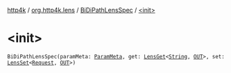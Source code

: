 [http4k](../../index.md) / [org.http4k.lens](../index.md) / [BiDiPathLensSpec](index.md) / [&lt;init&gt;](./-init-.md)

# &lt;init&gt;

`BiDiPathLensSpec(paramMeta: `[`ParamMeta`](../-param-meta/index.md)`, get: `[`LensGet`](../-lens-get/index.md)`<`[`String`](https://kotlinlang.org/api/latest/jvm/stdlib/kotlin/-string/index.html)`, `[`OUT`](index.md#OUT)`>, set: `[`LensSet`](../-lens-set/index.md)`<`[`Request`](../../org.http4k.core/-request/index.md)`, `[`OUT`](index.md#OUT)`>)`